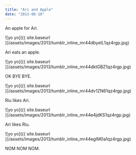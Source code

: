 ```yaml
---
title: "Ari and Apple"
date: "2013-08-10"
---
```


An apple for Ari.

![yo yo]({{ site.baseurl }}/assets/images/2013/tumblr_inline_mr44dbyeIL1qz4rgp.jpg)

Ari eats an apple.

![yo yo]({{ site.baseurl }}/assets/images/2013/tumblr_inline_mr44dktGBZ1qz4rgp.jpg)

OK BYE BYE.

![yo yo]({{ site.baseurl }}/assets/images/2013/tumblr_inline_mr44dv1ZN61qz4rgp.jpg)

Riu likes Ari.

![yo yo]({{ site.baseurl }}/assets/images/2013/tumblr_inline_mr44e4jdKS1qz4rgp.jpg)

Ari likes Riu.

![yo yo]({{ site.baseurl }}/assets/images/2013/tumblr_inline_mr44egIM0a1qz4rgp.jpg)

NOM NOM NOM.
